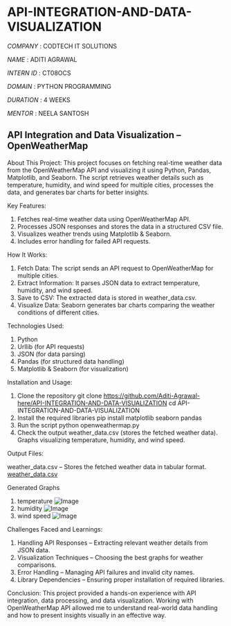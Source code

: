 # API-INTEGRATION-AND-DATA-VISUALIZATION

*COMPANY* : CODTECH IT SOLUTIONS

*NAME* : ADITI AGRAWAL

*INTERN ID* : CT08OCS

*DOMAIN* : PYTHON PROGRAMMING

*DURATION* : 4 WEEKS

*MENTOR* : NEELA SANTOSH


## API Integration and Data Visualization – OpenWeatherMap

About This Project:
This project focuses on fetching real-time weather data from the OpenWeatherMap API and visualizing it using Python, Pandas, Matplotlib, and Seaborn. The script retrieves weather details such as temperature, humidity, and wind speed for multiple cities, processes the data, and generates bar charts for better insights.


Key Features:
1) Fetches real-time weather data using OpenWeatherMap API.
2) Processes JSON responses and stores the data in a structured CSV file.
3) Visualizes weather trends using Matplotlib & Seaborn.
4) Includes error handling for failed API requests.


How It Works:
1) Fetch Data: The script sends an API request to OpenWeatherMap for multiple cities.
2) Extract Information: It parses JSON data to extract temperature, humidity, and wind speed.
3) Save to CSV: The extracted data is stored in weather_data.csv.
4) Visualize Data: Seaborn generates bar charts comparing the weather conditions of different cities.


Technologies Used:
1) Python
2) Urllib (for API requests)
3) JSON (for data parsing)
4) Pandas (for structured data handling)
5) Matplotlib & Seaborn (for visualization)


Installation and Usage:
1) Clone the repository
git clone https://github.com/Aditi-Agrawal-here/API-INTEGRATION-AND-DATA-VISUALIZATION
cd API-INTEGRATION-AND-DATA-VISUALIZATION
2) Install the required libraries
pip install matplotlib seaborn pandas
3) Run the script
python openweathermap.py
4) Check the output
weather_data.csv (stores the fetched weather data).
Graphs visualizing temperature, humidity, and wind speed.


Output Files:

weather_data.csv – Stores the fetched weather data in tabular format. 
[weather_data.csv](https://github.com/user-attachments/files/18931215/weather_data.csv)

Generated Graphs 
1) temperature  ![Image](https://github.com/user-attachments/assets/fd31e2bf-fb4d-49c0-9750-6bae1c80d966)
2) humidity  ![Image](https://github.com/user-attachments/assets/4d982d16-b2ed-4c60-8db0-5ae111194dfc)
3) wind speed  ![Image](https://github.com/user-attachments/assets/7497c183-c300-4a90-bf93-7e896f0babde)


Challenges Faced and Learnings:
1) Handling API Responses – Extracting relevant weather details from JSON data.
2) Visualization Techniques – Choosing the best graphs for weather comparisons.
3) Error Handling – Managing API failures and invalid city names.
4) Library Dependencies – Ensuring proper installation of required libraries.


Conclusion:
This project provided a hands-on experience with API integration, data processing, and data visualization. Working with OpenWeatherMap API allowed me to understand real-world data handling and how to present insights visually in an effective way.

